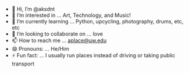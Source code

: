 - 👋 Hi, I’m @aksdnt
- 👀 I’m interested in ... Art, Technology, and Music! 
- 🌱 I’m currently learning ... Python, upcycling, photography, drums, etc, etc
- 💞️ I’m looking to collaborate on ... love
- 📫 How to reach me ... aplace@uw.edu
- 😄 Pronouns: ... He/Him
- ⚡ Fun fact: ... I usually run places instead of driving or taking public transport

<!---
aksdnt/aksdnt is a ✨ special ✨ repository because its `README.md` (this file) appears on your GitHub profile.
You can click the Preview link to take a look at your changes.
--->
